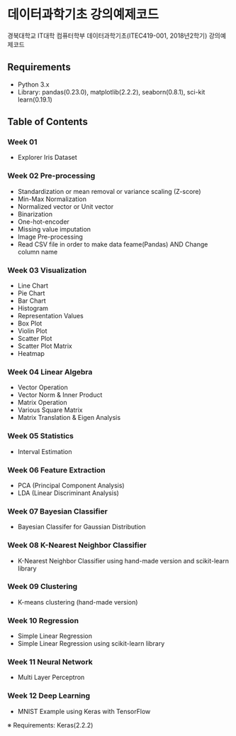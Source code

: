 # 데이터과학기초 강의예제코드

경북대학교 IT대학 컴퓨터학부 데이터과학기초(ITEC419-001, 2018년2학기) 강의예제코드


## Requirements

* Python 3.x
* Library: pandas(0.23.0), matplotlib(2.2.2), seaborn(0.8.1), sci-kit learn(0.19.1)


## Table of Contents

### Week 01

* Explorer Iris Dataset

### Week 02 Pre-processing

* Standardization or mean removal or variance scaling (Z-score)
* Min-Max Normalization
* Normalized vector or Unit vector
* Binarization
* One-hot-encoder
* Missing value imputation
* Image Pre-processing
* Read CSV file in order to make data feame(Pandas) AND Change column name


### Week 03 Visualization

* Line Chart
* Pie Chart
* Bar Chart
* Histogram
* Representation Values
* Box Plot
* Violin Plot
* Scatter Plot
* Scatter Plot Matrix
* Heatmap


### Week 04 Linear Algebra

* Vector Operation
* Vector Norm & Inner Product
* Matrix Operation
* Various Square Matrix
* Matrix Translation & Eigen Analysis


### Week 05 Statistics

* Interval Estimation


### Week 06 Feature Extraction

* PCA (Principal Component Analysis)
* LDA (Linear Discriminant Analysis)

### Week 07 Bayesian Classifier

* Bayesian Classifer for Gaussian Distribution

### Week 08 K-Nearest Neighbor Classifier

* K-Nearest Neighbor Classifier using hand-made version and scikit-learn library

### Week 09 Clustering

* K-means clustering (hand-made version)

### Week 10 Regression

* Simple Linear Regression
* Simple Linear Regression using scikit-learn library

### Week 11 Neural Network

* Multi Layer Perceptron


### Week 12 Deep Learning

* MNIST Example using Keras with TensorFlow

※ Requirements: Keras(2.2.2)
